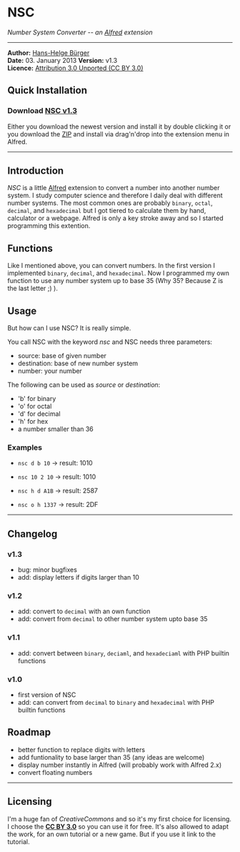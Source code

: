 # NSC
*Number System Converter -- an [Alfred](http://www.alfredapp.com/) extension*
* * * 

**Author:** [Hans-Helge B&uuml;rger](http://www.hanshelgebuerger.de "Hans-Helge Bürger - Webpage")  
**Date:** 03. January 2013 
**Version:** v1.3  
**Licence:** [Attribution 3.0 Unported (CC BY 3.0)](http://creativecommons.org/licenses/by/3.0/ "Attribution 3.0 Unported (CC BY 3.0)")

## Quick Installation
### Download [NSC v1.3](https://github.com/obstschale/Number-System-Converter--NSC-/raw/master/nsc-v1.3.alfredextension)
Either you download the newest version and install it by double clicking it or you download the [ZIP](https://github.com/obstschale/Number-System-Converter--NSC-/archive/master.zip) and install via drag'n'drop into the extension menu in Alfred.


---
## Introduction

*NSC* is a little [Alfred](http://www.alfredapp.com/) extension to convert a number into another number system. I study computer science and therefore I daily deal with different number systems. The most common ones are probably `binary`, `octal`, `decimal`, and `hexadecimal` but I got tiered to calculate them by hand, calculator or a webpage. Alfred is only a key stroke away and so I started programming this extention.

## Functions

Like I mentioned above, you can convert numbers. In the first version I implemented `binary`, `decimal`, and `hexadecimal`. Now I programmed my own function to use any number system up to base 35 (Why 35? Because Z is the last letter ;) ).

## Usage

But how can I use NSC? It is really simple.

You call NSC with the keyword *nsc* and NSC needs three parameters:
<source> <destination> <number>

* source: base of given number
* destination: base of new number system
* number: your number

The following can be used as *source* or *destination*:
* 'b' for binary
* 'o' for octal
* 'd' for decimal
* 'h' for hex
* a number smaller than 36

### Examples

* `nsc d b 10` → result: 1010

* `nsc 10 2 10` → result: 1010

* `nsc h d A1B` → result: 2587

* `nsc o h 1337` → result: 2DF

---

## Changelog
### v1.3
* bug: minor bugfixes
* add: display letters if digits larger than 10

### v1.2
* add: convert to `decimal` with an own function
* add: convert from `decimal` to other number system upto base 35

### v1.1
* add: convert between `binary`, `deciaml`, and  `hexadeciaml` with PHP builtin functions

### v1.0
* first version of NSC
* add: can convert from `decimal` to `binary` and `hexadecimal` with PHP builtin functions

## Roadmap
* better function to replace digits with letters
* add funtionality to base larger than 35 (any ideas are welcome)
* display number instantly in Alfred (will probably work with Alfred 2.x)
* convert floating numbers

---
## Licensing

I'm a huge fan of *CreativeCommons* and so it's my first choice for licensing. I choose the [**CC BY 3.0**](http://creativecommons.org/licenses/by/3.0/ "Attribution 3.0 Unported (CC BY 3.0)") so you can use it for free. It's also allowed to adapt the work, for an own tutorial or a new game. But if you use it link to the tutorial.
